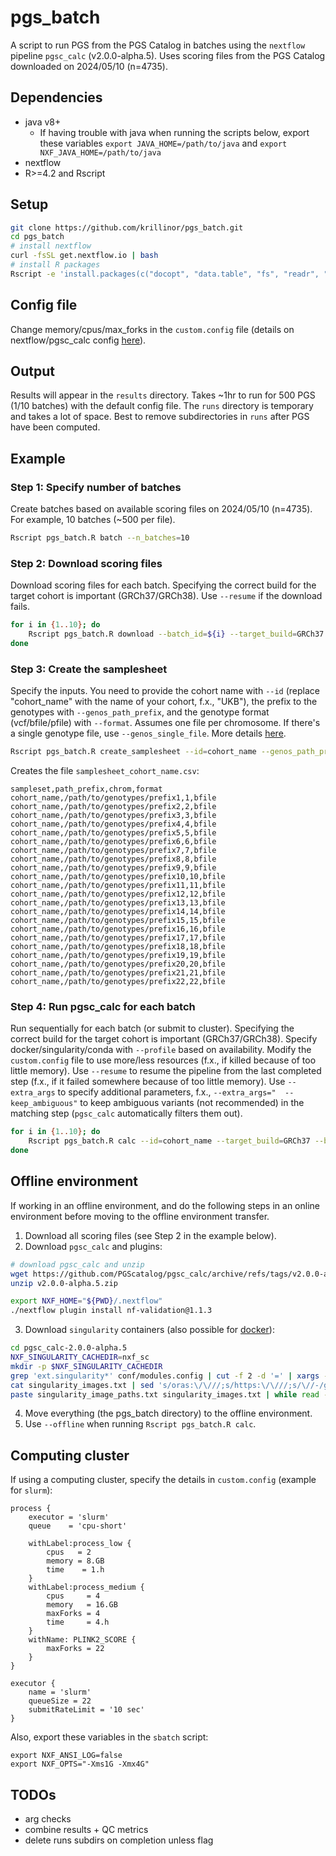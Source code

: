 # pgs_batch

A script to run PGS from the PGS Catalog in batches using the `nextflow` pipeline `pgsc_calc` (v2.0.0-alpha.5).
Uses scoring files from the PGS Catalog downloaded on 2024/05/10 (n=4735).

## Dependencies
- java v8+
	- If having trouble with java when running the scripts below, export these variables `export JAVA_HOME=/path/to/java` and `export NXF_JAVA_HOME=/path/to/java`
- nextflow
- R>=4.2 and Rscript

## Setup

```bash
git clone https://github.com/krillinor/pgs_batch.git
cd pgs_batch
# install nextflow
curl -fsSL get.nextflow.io | bash
# install R packages
Rscript -e 'install.packages(c("docopt", "data.table", "fs", "readr", "curl", "stringr"), repos = "http://cran.us.r-project.org")'
```

## Config file

Change memory/cpus/max_forks in the `custom.config` file (details on nextflow/pgsc_calc config [here](https://pgsc-calc.readthedocs.io/en/latest/how-to/bigjob.html#how-do-i-run-pgsc-calc-on-larger-datasets-and-more-powerful-computers)).

## Output

Results will appear in the `results` directory.
Takes ~1hr to run for 500 PGS (1/10 batches) with the default config file.
The `runs` directory is temporary and takes a lot of space. Best to remove subdirectories in `runs` after PGS have been computed.

## Example

### Step 1: Specify number of batches

Create batches based on available scoring files on 2024/05/10 (n=4735).
For example, 10 batches (~500 per file).

```bash
Rscript pgs_batch.R batch --n_batches=10
```

### Step 2: Download scoring files

Download scoring files for each batch.
Specifying the correct build for the target cohort is important (GRCh37/GRCh38).
Use `--resume` if the download fails.

```bash
for i in {1..10}; do
    Rscript pgs_batch.R download --batch_id=${i} --target_build=GRCh37
done
```

### Step 3: Create the samplesheet

Specify the inputs.
You need to provide the cohort name with `--id` (replace "cohort_name" with the name of your cohort, f.x., "UKB"), the prefix to the genotypes with `--genos_path_prefix`, and the genotype format (vcf/bfile/pfile) with `--format`. Assumes one file per chromosome. If there's a single genotype file, use `--genos_single_file`.
More details [here](https://pgsc-calc.readthedocs.io/en/latest/how-to/samplesheet.html#setup-samplesheet).

```bash
Rscript pgs_batch.R create_samplesheet --id=cohort_name --genos_path_prefix="/path/to/genotypes/prefix" --format=bfile
```

Creates the file `samplesheet_cohort_name.csv`:

```
sampleset,path_prefix,chrom,format
cohort_name,/path/to/genotypes/prefix1,1,bfile
cohort_name,/path/to/genotypes/prefix2,2,bfile
cohort_name,/path/to/genotypes/prefix3,3,bfile
cohort_name,/path/to/genotypes/prefix4,4,bfile
cohort_name,/path/to/genotypes/prefix5,5,bfile
cohort_name,/path/to/genotypes/prefix6,6,bfile
cohort_name,/path/to/genotypes/prefix7,7,bfile
cohort_name,/path/to/genotypes/prefix8,8,bfile
cohort_name,/path/to/genotypes/prefix9,9,bfile
cohort_name,/path/to/genotypes/prefix10,10,bfile
cohort_name,/path/to/genotypes/prefix11,11,bfile
cohort_name,/path/to/genotypes/prefix12,12,bfile
cohort_name,/path/to/genotypes/prefix13,13,bfile
cohort_name,/path/to/genotypes/prefix14,14,bfile
cohort_name,/path/to/genotypes/prefix15,15,bfile
cohort_name,/path/to/genotypes/prefix16,16,bfile
cohort_name,/path/to/genotypes/prefix17,17,bfile
cohort_name,/path/to/genotypes/prefix18,18,bfile
cohort_name,/path/to/genotypes/prefix19,19,bfile
cohort_name,/path/to/genotypes/prefix20,20,bfile
cohort_name,/path/to/genotypes/prefix21,21,bfile
cohort_name,/path/to/genotypes/prefix22,22,bfile
```

### Step 4: Run pgsc_calc for each batch

Run sequentially for each batch (or submit to cluster).
Specifying the correct build for the target cohort is important (GRCh37/GRCh38).
Specify docker/singularity/conda with `--profile` based on availability.
Modify the `custom.config` file to use more/less resources (f.x., if killed because of too little memory).
Use `--resume` to resume the pipeline from the last completed step (f.x., if it failed somewhere because of too little memory).
Use `--extra_args` to specify additional parameters, f.x., `--extra_args="  --keep_ambiguous"` to keep ambiguous variants (not recommended) in the matching step (`pgsc_calc` automatically filters them out).

```bash
for i in {1..10}; do
    Rscript pgs_batch.R calc --id=cohort_name --target_build=GRCh37 --batch_id=${i} --profile=docker
done
```

## Offline environment

If working in an offline environment, and do the following steps in an online environment before moving to the offline environment transfer.

1. Download all scoring files (see Step 2 in the example below).
2. Download `pgsc_calc` and plugins:

```bash
# download pgsc_calc and unzip
wget https://github.com/PGScatalog/pgsc_calc/archive/refs/tags/v2.0.0-alpha.5.zip
unzip v2.0.0-alpha.5.zip

export NXF_HOME="${PWD}/.nextflow"
./nextflow plugin install nf-validation@1.1.3
```

3. Download `singularity` containers (also possible for [docker](https://pgsc-calc.readthedocs.io/en/latest/how-to/offline.html#docker)):

```bash
cd pgsc_calc-2.0.0-alpha.5
NXF_SINGULARITY_CACHEDIR=nxf_sc
mkdir -p $NXF_SINGULARITY_CACHEDIR
grep 'ext.singularity*' conf/modules.config | cut -f 2 -d '=' | xargs -L 2 echo | tr -d ' ' > singularity_images.txt
cat singularity_images.txt | sed 's/oras:\/\///;s/https:\/\///;s/\//-/g;s/$/.img/;s/:/-/' > singularity_image_paths.txt
paste singularity_image_paths.txt singularity_images.txt | while read -a line; do singularity pull --disable-cache --dir $NXF_SINGULARITY_CACHEDIR ${line[0]} ${line[1]}; done
```

4. Move everything (the pgs_batch directory) to the offline environment.
5. Use `--offline` when running `Rscript pgs_batch.R calc`.

## Computing cluster

If using a computing cluster, specify the details in `custom.config` (example for `slurm`):

```
process {
    executor = 'slurm'
    queue    = 'cpu-short'

    withLabel:process_low {
        cpus   = 2
        memory = 8.GB
        time    = 1.h
    }
    withLabel:process_medium {
        cpus     = 4
        memory   = 16.GB
        maxForks = 4
        time     = 4.h
    }
    withName: PLINK2_SCORE {
        maxForks = 22
    }
}

executor {
    name = 'slurm'
    queueSize = 22
    submitRateLimit = '10 sec'
}
```

Also, export these variables in the `sbatch` script:

```
export NXF_ANSI_LOG=false
export NXF_OPTS="-Xms1G -Xmx4G"
```

## TODOs

- arg checks
- combine results + QC metrics
- delete runs subdirs on completion unless flag
